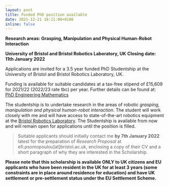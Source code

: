 ```yaml
---
layout: post
title: Funded PhD position available
date: 2021-12-21 16:11:00+0100
inline: false
---
```


**Research areas: Grasping, Manipulation and Physical Human-Robot Interaction**

**University of Bristol and Bristol Robotics Laboratory, UK**
**Closing date: 11th January 2022**

Applications are invited for a 3.5 year funded PhD Studentship at the University of Bristol and Bristol Robotics Laboratory, UK.

Funding is available for suitable candidates at a tax-free stipend of £15,609 for 2021/22 (2022/23 rate tbc) per year. Further details can be found at: [PhD Engineering Mathematics](http://www.bristol.ac.uk/study/postgraduate/2022/eng/phd-eng-maths/)

The studentship is to undertake research in the areas of robotic *grasping, manipulation and physical human-robot interaction*. The student will work closely with me and will have access to state-of-the-art robotics equipment at the [Bristol Robotics Laboratory](https://www.bristolroboticslab.com/). The Studentship is available from now and will remain open for applications until the position is filled.

> Suitable applicants should initially contact me **by 7th January 2022** latest​ for the preparation of *Research Proposal* at efi.psomopoulou[at]bristol.ac.uk, enclosing a copy of their CV and a short paragraph of why they are interested in the Scholarship.

**Please note that this scholarship is available ONLY to UK citizens and EU applicants who have been resident in the UK for at least 3 years (some constraints are in place around residence for education) and have UK settlement or pre-settlement status under the EU Settlement Scheme.**


